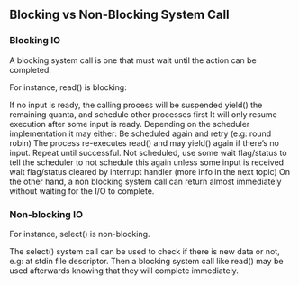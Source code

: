 ## Blocking vs Non-Blocking System Call

### Blocking IO
A blocking system call is one that must wait until the action can be completed.

For instance, read() is blocking:

If no input is ready, the calling process will be suspended
yield() the remaining quanta, and schedule other processes first
It will only resume execution after some input is ready. Depending on the scheduler implementation it may either:
Be scheduled again and retry (e.g: round robin)
The process re-executes read() and may yield() again if there’s no input.
Repeat until successful.
Not scheduled, use some wait flag/status to tell the scheduler to not schedule this again unless some input is received
wait flag/status cleared by interrupt handler (more info in the next topic)
On the other hand, a non blocking system call can return almost immediately without waiting for the I/O to complete.

### Non-blocking IO
For instance, select() is non-blocking.

The select() system call can be used to check if there is new data or not, e.g: at stdin file descriptor.
Then a blocking system call like read() may be used afterwards knowing that they will complete immediately.
